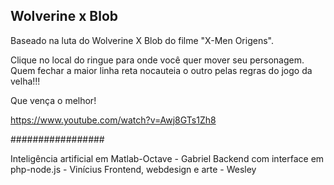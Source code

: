 ## Wolverine x Blob

Baseado na luta do Wolverine X Blob do filme "X-Men Origens".

Clique no local do ringue para onde você quer mover seu personagem. Quem fechar a maior linha reta nocauteia o outro pelas regras do jogo da velha!!!

Que vença o melhor!

https://www.youtube.com/watch?v=Awj8GTs1Zh8

#################

Inteligência artificial em Matlab-Octave - Gabriel
Backend com interface em php-node.js - Vinícius 
Frontend, webdesign e arte - Wesley
